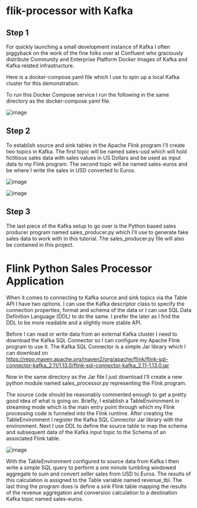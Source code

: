 # flik-processor with Kafka

## Step 1
For quickly launching a small development instance of Kafka I often piggyback on the work of the fine folks over at Confluent who graciously distribute Community and Enterprise Platform Docker Images of Kafka and Kafka related infrastructure.

Here is a docker-compose.yaml file which I use to spin up a local Kafka cluster for this demonstration.

To run this Docker Compose service I run the following in the same directory as the docker-compose.yaml file.

![image](https://user-images.githubusercontent.com/60826600/161108386-7def6fa7-d3e4-43c9-8055-c472da9bceb9.png)

## Step 2
To establish source and sink tables in the Apache Flink program I'll create two topics in Kafka. The first topic will be named sales-usd which will hold fictitious sales data with sales values in US Dollars and be used as input data to my Flink program. The second topic will be named sales-euros and be where I write the sales in USD converted to Euros.

![image](https://user-images.githubusercontent.com/60826600/161109035-2082243d-a1da-4bae-967f-4c1885ca3306.png)

![image](https://user-images.githubusercontent.com/60826600/161109904-7f924913-0a1a-4c1a-b58f-da3572f0127d.png)


## Step 3

The last piece of the Kafka setup to go over is the Python based sales producer program named sales_producer.py which I'll use to generate fake sales data to work with in this tutorial. The sales_producer.py file will also be contained in this project.

# Flink Python Sales Processor Application

When it comes to connecting to Kafka source and sink topics via the Table API I have two options. I can use the Kafka descriptor class to specify the connection properties, format and schema of the data or I can use SQL Data Definition Language (DDL) to do the same. I prefer the later as I find the DDL to be more readable and a slightly more stable API.

Before I can read or write data from an external Kafka cluster I need to download the Kafka SQL Connector so I can configure my Apache Flink program to use it. The Kafka SQL Connector is a simple Jar library which I can download on https://repo.maven.apache.org/maven2/org/apache/flink/flink-sql-connector-kafka_2.11/1.13.0/flink-sql-connector-kafka_2.11-1.13.0.jar

Now in the same directory as the Jar file I just download I'll create a new python module named sales_processor.py representing the Flink program.

The source code should be reasonably commented enough to get a pretty good idea of what is going on. Briefly, I establish a TableEnvironment in streaming mode which is the main entry point through which my Flink processing code is funneled into the Flink runtime. After creating the TableEnvironment I register the Kafka SQL Connector Jar library with the environment. Next I use DDL to define the source table to map the schema and subsequent data of the Kafka input topic to the Schema of an associated Flink table.

![image](https://user-images.githubusercontent.com/60826600/161112048-180f03c2-77d3-42f7-8ee3-bed8d6e4a216.png)

With the TableEnvironment configured to source data from Kafka I then write a simple SQL query to perform a one minute tumbling windowed aggregate to sum and convert seller sales from USD to Euros. The results of this calculation is assigned to the Table variable named revenue_tbl. The last thing the program does is define a sink Flink table mapping the results of the revenue aggregation and conversion calculation to a destination Kafka topic named sales-euros.



